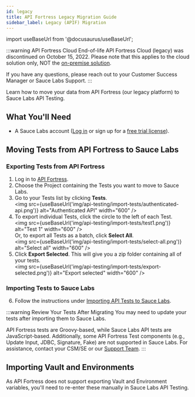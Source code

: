 ```yaml
---
id: legacy
title: API Fortress Legacy Migration Guide
sidebar_label: Legacy (APIF) Migration
---
```


import useBaseUrl from '@docusaurus/useBaseUrl';

:::warning API Fortress Cloud End-of-life
API Fortress Cloud (legacy) was discontinued on October 15, 2022. Please note that this applies to the cloud solution only, NOT the [on-premise solution](/api-testing/on-prem/quick-start/).

If you have any questions, please reach out to your Customer Success Manager or Sauce Labs Support.
:::

Learn how to move your data from API Fortress (our legacy platform) to Sauce Labs API Testing.

## What You'll Need

- A Sauce Labs account ([Log in](https://accounts.saucelabs.com/am/XUI/#login/) or sign up for a [free trial license](https://saucelabs.com/sign-up)).

## Moving Tests from API Fortress to Sauce Labs

### Exporting Tests from API Fortress

1. Log in to [API Fortress](https://mastiff.apifortress.com/).
2. Choose the Project containing the Tests you want to move to Sauce Labs.
3. Go to your Tests list by clicking **Tests**.<br/><img src={useBaseUrl('img/api-testing/import-tests/authenticated-api.png')} alt="Authenticated API" width="600" />
4. To export individual Tests, click the circle to the left of each Test.<br/><img src={useBaseUrl('img/api-testing/import-tests/test1.png')} alt="Test 1" width="600" /><br/>
   Or, to export all Tests as a batch, click <b>Select All</b>.<br/><img src={useBaseUrl('img/api-testing/import-tests/select-all.png')} alt="Select all" width="600" />
5. Click **Export Selected**. This will give you a zip folder containing all of your tests.<br/><img src={useBaseUrl('img/api-testing/import-tests/export-selected.png')} alt="Export selected" width="600" />

### Importing Tests to Sauce Labs

6. Follow the instructions under [Importing API Tests to Sauce Labs](/api-testing/import-export-tests/#importing-api-tests-to-sauce-labs).

:::warning Review Your Tests After Migrating
You may need to update your tests after importing them to Sauce Labs.

API Fortress tests are Groovy-based, while Sauce Labs API tests are JavaScript-based. Additionally, some API Fortress Test components (e.g., Update Input, JDBC, Signature, Fake) are not supported in Sauce Labs. For assistance, contact your CSM/SE or our [Support Team](https://saucelabs.com/training-support).
:::

## Importing Vault and Environments

As API Fortress does not support exporting Vault and Environment variables, you'll need to re-enter these manually in Sauce Labs API Testing.
